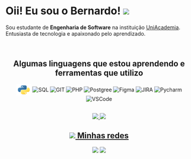 <h1> Oii! Eu sou o Bernardo! <img  src="https://media.giphy.com/media/J60klcdfVdpryi1u78/giphy.gif" width="60px"> </h1>
  
Sou estudante de **Engenharia de Software** na instituição [UniAcademia](https://www.uniacademia.edu.br/). Entusiasta de tecnologia e apaixonado pelo aprendizado.

<div style="display: inline_block"><br>
 
  <h2 align="center"> Algumas linguagens que estou aprendendo e ferramentas que utilizo </h2>
  <p align="center">
  <img align="center" img title="Python" alt="Python" height="30" width="40" src="https://raw.githubusercontent.com/devicons/devicon/master/icons/python/python-original.svg">
  <img align="center" img title="SQL" alt="SQL" height="30" width="30" src="https://www.shareicon.net/data/2015/09/07/97430_document_512x512.png">
  <img align="center" img title="GIT" alt="GIT" height="30" width="40" src="https://cdn.jsdelivr.net/gh/devicons/devicon/icons/git/git-original.svg">
  <img align="center" img title="PHP" alt="PHP" height="30" width="40" src="https://cdn.jsdelivr.net/gh/devicons/devicon/icons/php/php-plain.svg">
  <img align="center" img title="Postgree" alt="Postgree" height="30" width="40" src="https://cdn.jsdelivr.net/gh/devicons/devicon/icons/postgresql/postgresql-plain.svg">
  <img align="center" img title="Figma" alt="Figma" height="30" width="40" src="https://cdn.jsdelivr.net/gh/devicons/devicon/icons/figma/figma-original.svg">
  <img align="center" img title="JIRA" alt="JIRA" height="30" width="40" src="https://cdn.jsdelivr.net/gh/devicons/devicon/icons/jira/jira-original.svg">
  <img align="center" img title="PyCharm" alt="Pycharm" height="30" width="40" src="https://cdn.jsdelivr.net/gh/devicons/devicon/icons/pycharm/pycharm-original.svg">  
  <img align="center" img title="VSCode" alt="VSCode" height="30" width="40" src="https://cdn.jsdelivr.net/gh/devicons/devicon/icons/vscode/vscode-original.svg"> 
</div>   
      
  ##

<div align="center">
  <a href="https://github.com/Bernardo-Menon/">
  <img height="180em" src="https://github-readme-stats.vercel.app/api?username=Bernardo-Menon&show_icons=true&theme=github_dark&include_all_commits=true&count_private=false"/>
  <img height="180em" src="https://github-readme-stats.vercel.app/api/top-langs/?username=Bernardo-Menon&layout=compact&theme=github_dark"/>
</div>
</div>
  
  ##
 
<div>  
<h2 align="center"> <img  src="https://media.giphy.com/media/XcFFJ0F4jSM2nrUimE/giphy.gif" width="30px"> Minhas redes  </h2>  
<div> 
  <p align="center">  
  <a href="https://www.instagram.com/bernardo97menon" target="_blank"><img src="https://img.shields.io/badge/-Instagram-%23E4405F?style=for-the-badge&logo=instagram&logoColor=white" target="_blank"></a>  
  <a href="https://www.linkedin.com/in/be-menon97" target="_blank"><img src="https://img.shields.io/badge/-LinkedIn-%230077B5?style=for-the-badge&logo=linkedin&logoColor=white" target="_blank"></a>
</div>
